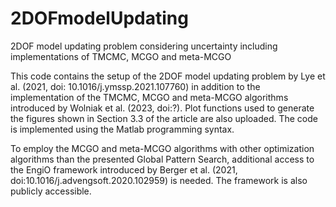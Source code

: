 # 2DOFmodelUpdating
2DOF model updating problem considering uncertainty including implementations of TMCMC, MCGO and meta-MCGO 

This code contains the setup of the 2DOF model updating problem by Lye et al. (2021, doi: 10.1016/j.ymssp.2021.107760)
in addition to the implementation of the TMCMC, MCGO and meta-MCGO algorithms introduced by Wolniak et al. (2023, doi:?). 
Plot functions used to generate the figures shown in Section 3.3 of the article are also uploaded. 
The code is implemented using the Matlab programming syntax. 

To employ the MCGO and meta-MCGO algorithms with other optimization algorithms than the presented Global Pattern Search, 
additional access to the EngiO framework introduced by Berger et al. (2021, doi:10.1016/j.advengsoft.2020.102959) is needed. 
The framework is also publicly accessible.
